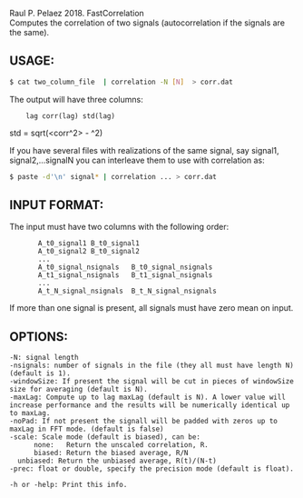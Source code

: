 Raul P. Pelaez 2018. FastCorrelation  
Computes the correlation of two signals (autocorrelation if the signals are the same).  
    
##  USAGE:  
```bash
$ cat two_column_file  | correlation -N [N]  > corr.dat  
```   

The output will have three columns:
```
	lag corr(lag) std(lag)
```
std = sqrt(<corr^2> - <corr>^2)  

If you have several files with realizations of the same signal, say signal1, signal2,...signalN  you can interleave them to use with correlation as:  
```bash
$ paste -d'\n' signal* | correlation ... > corr.dat  
```
  
##  INPUT FORMAT:  
The input must have two columns with the following order:  
``` 
       A_t0_signal1 B_t0_signal1  
       A_t0_signal2 B_t0_signal2  
       ...  
       A_t0_signal_nsignals   B_t0_signal_nsignals  
       A_t1_signal_nsignals   B_t1_signal_nsignals  
       ...  
       A_t_N_signal_nsignals  B_t_N_signal_nsignals  
```         
If more than one signal is present, all signals must have zero mean on input.  

##  OPTIONS:  
    -N: signal length  
    -nsignals: number of signals in the file (they all must have length N) (default is 1).  
    -windowSize: If present the signal will be cut in pieces of windowSize size for averaging (default is N).  
    -maxLag: Compute up to lag maxLag (default is N). A lower value will increase performance and the results will be numerically identical up to maxLag.  
    -noPad: If not present the signall will be padded with zeros up to maxLag in FFT mode. (default is false)  
    -scale: Scale mode (default is biased), can be:  
          none:   Return the unscaled correlation, R.  
          biased: Return the biased average, R/N  
	  unbiased: Return the unbiased average, R(t)/(N-t)  
    -prec: float or double, specify the precision mode (default is float).  
  
    -h or -help: Print this info.  
